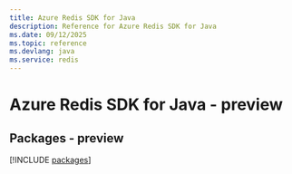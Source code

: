 ```yaml
---
title: Azure Redis SDK for Java
description: Reference for Azure Redis SDK for Java
ms.date: 09/12/2025
ms.topic: reference
ms.devlang: java
ms.service: redis
---
```

# Azure Redis SDK for Java - preview
## Packages - preview
[!INCLUDE [packages](redis-index.md)]